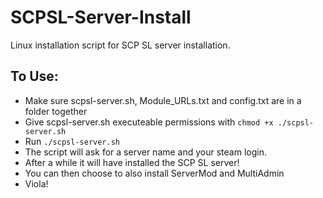 # SCPSL-Server-Install
Linux installation script for SCP SL server installation.

## To Use:

- Make sure scpsl-server.sh, Module_URLs.txt and config.txt are in a folder together
- Give scpsl-server.sh executeable permissions with `chmod +x ./scpsl-server.sh`
- Run `./scpsl-server.sh`
- The script will ask for a server name and your steam login.
- After a while it will have installed the SCP SL server!
- You can then choose to also install ServerMod and MultiAdmin
- Viola!
